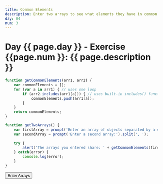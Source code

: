 ```yaml
---
title: Common Elements
description: Enter two arrays to see what elements they have in common
day: 04
num: 3
---
```


# Day {{ page.day }} - Exercise {{page.num }}: {{ page.description }}

<script src="/cse/day04/commonElements.js"></script>

```javascript
function getCommonElements(arr1, arr2) {
	var commonElements = [];
	for (var a in arr1) { // uses one loop
		if (arr2.includes(arr1[a])) { // uses built-in includes() function
			commonElements.push(arr1[a]);
		}
	}
	return commonElements;
}

function getTwoArrays() {
	var firstArray = prompt('Enter an array of objects separated by a comma:').split(', ');
	var secondArray = prompt('Enter a second array:').split(', ');
	
	try {
		alert('The arrays you entered share: ' + getCommonElements(firstArray, secondArray));
	} catch(error) {
		console.log(error);
	}
}
```

<button type="button" onclick="getTwoArrays()">Enter Arrays</button>
